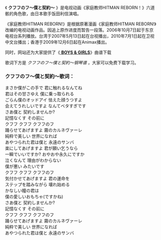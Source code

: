 

《 **クフフのフ～僕と契約～** 》是电视动画《家庭教师HITMAN REBORN！》六道骸的角色歌，由日本歌手饭田利信演唱。

《家庭教师HITMAN REBORN!》是根据原著漫画《家庭教师HITMAN
REBORN!》改编的电视动画作品。因追上原作进度而暂告一段落。2006年10月7日起于东京电视台系列播放。台湾于2007年5月13日起在台视播出，2010年7月1日起在卫视中文台播出；香港于2009年12月6日起在Animax播出。

同时，网站还为大家提供了《[ **BOYS & GIRLS**](Music-2867.html "BOYS & GIRLS")》曲谱下载

歌词下方是 _クフフのフ～僕と契約～钢琴谱_ ，大家可以免费下载学习。

### クフフのフ～僕と契約～歌词：

まさか僕がこの手で 君に触れるなんてね  
君はその甘さゆえ 僕に乗っ取られる  
ごらん僕のオッドアイ 怯えた顔うつすよ  
会えてうれしいですよ なんてベタすぎです  
さあ僕と 契約しませんか?  
記憶なくす その前に  
クフフ クフフ クフフのフ  
踊らせてあげますよ 霧のカルネヴァーレ  
純粋で美しい 世界になれば  
あやつられた君は僕と 永遠のサンバ  
楽にしてあげますよ 君が願い乞うなら  
一瞬でいいですか? おやおや永久にですか  
泣くなんて 理由がわからない  
僕が悪い みたいです  
クフフ クフフ クフフのフ  
気付かせてあげますよ 君の運命を  
ステップを踏みながら 壊れ始める  
かなしい瞳の君は  
僕の愛しいおもちゃ(ですかね)  
さあ僕と 契約しませんか?  
記憶なくす その前に  
クフフ クフフ クフフのフ  
踊らせてあげますよ 霧のカルネヴァーレ  
純粋で美しい 世界になれば  
あやつられた君は僕と 永遠のサンバ


